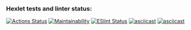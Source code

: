 ### Hexlet tests and linter status:
[![Actions Status](https://github.com/xaarxus/frontend-project-lvl1/workflows/hexlet-check/badge.svg)](https://github.com/xaarxus/frontend-project-lvl1/actions)
[![Maintainability](https://api.codeclimate.com/v1/badges/f3af10c6ac173c930d23/maintainability)](https://codeclimate.com/github/xaarxus/frontend-project-lvl1/maintainability)
[![ESlint Status](https://github.com/xaarxus/frontend-project-lvl1/workflows/ESlint/badge.svg)](https://github.com/xaarxus/frontend-project-lvl1/actions/Eslint)
[![asciicast](https://asciinema.org/a/5lggjG8OacxbAPmfTqNVIfCqx.png)](https://asciinema.org/a/5lggjG8OacxbAPmfTqNVIfCqx)
[![asciicast](https://asciinema.org/a/YKKW2d94XqlCVYdjfHk4CbBWV.png)](https://asciinema.org/a/YKKW2d94XqlCVYdjfHk4CbBWV)

